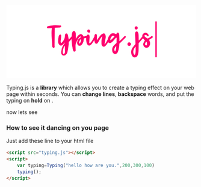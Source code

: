 ![Logo](main-img.png)

Typing.js is a **library** which allows you to create a typing effect on your web page within seconds. You can **change lines**, **backspace** words, and put the typing on **hold** on .

now lets see




### How to see it dancing on you page

Just add these line to your html file

```html
<script src="typing.js"></script>
<script>
    var typing=Typing("hello how are you.",200,300,100)
    typing();
</script>

```
